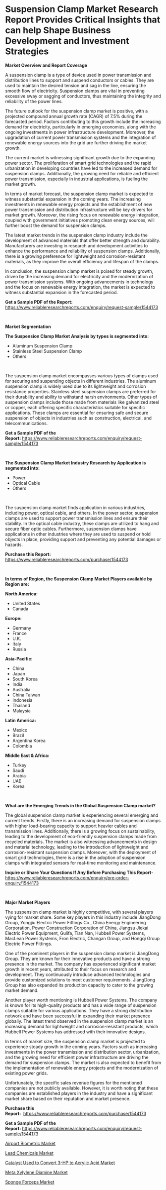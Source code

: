 <p><h1>Suspension Clamp Market Research Report Provides Critical Insights that can help Shape Business Development and Investment Strategies</h1></p><p><strong>Market Overview and Report Coverage</strong></p>
<p><p>A suspension clamp is a type of device used in power transmission and distribution lines to support and suspend conductors or cables. They are used to maintain the desired tension and sag in the line, ensuring the smooth flow of electricity. Suspension clamps are vital in preventing excessive sway or sagging of conductors, thus maintaining the integrity and reliability of the power lines.</p><p>The future outlook for the suspension clamp market is positive, with a projected compound annual growth rate (CAGR) of 7.5% during the forecasted period. Factors contributing to this growth include the increasing demand for electricity, particularly in emerging economies, along with the ongoing investments in power infrastructure development. Moreover, the upgradation of current power transmission systems and the integration of renewable energy sources into the grid are further driving the market growth.</p><p>The current market is witnessing significant growth due to the expanding power sector. The proliferation of smart grid technologies and the rapid urbanization in developing countries have led to the increased demand for suspension clamps. Additionally, the growing need for reliable and efficient power transmission, especially in industrial applications, is fueling the market growth.</p><p>In terms of market forecast, the suspension clamp market is expected to witness substantial expansion in the coming years. The increasing investments in renewable energy projects and the establishment of new power transmission and distribution infrastructure will be key drivers for market growth. Moreover, the rising focus on renewable energy integration, coupled with government initiatives promoting clean energy sources, will further boost the demand for suspension clamps.</p><p>The latest market trends in the suspension clamp industry include the development of advanced materials that offer better strength and durability. Manufacturers are investing in research and development activities to enhance the performance and reliability of suspension clamps. Additionally, there is a growing preference for lightweight and corrosion-resistant materials, as they improve the overall efficiency and lifespan of the clamps.</p><p>In conclusion, the suspension clamp market is poised for steady growth, driven by the increasing demand for electricity and the modernization of power transmission systems. With ongoing advancements in technology and the focus on renewable energy integration, the market is expected to witness substantial expansion in the forecasted period.</p></p>
<p><strong>Get a Sample PDF of the Report:</strong> <a href="https://www.reliableresearchreports.com/enquiry/request-sample/1544173">https://www.reliableresearchreports.com/enquiry/request-sample/1544173</a></p>
<p>&nbsp;</p>
<p><strong>Market Segmentation</strong></p>
<p><strong>The Suspension Clamp Market Analysis by types is segmented into:</strong></p>
<p><ul><li>Aluminum Suspension Clamp</li><li>Stainless Steel Suspension Clamp</li><li>Others</li></ul></p>
<p>&nbsp;</p>
<p><p>The suspension clamp market encompasses various types of clamps used for securing and suspending objects in different industries. The aluminum suspension clamp is widely used due to its lightweight and corrosion resistance properties. Stainless steel suspension clamps are preferred for their durability and ability to withstand harsh environments. Other types of suspension clamps include those made from materials like galvanized steel or copper, each offering specific characteristics suitable for specific applications. These clamps are essential for ensuring safe and secure suspension of objects in industries such as construction, electrical, and telecommunications.</p></p>
<p><strong>Get a Sample PDF of the Report:</strong>&nbsp;<a href="https://www.reliableresearchreports.com/enquiry/request-sample/1544173">https://www.reliableresearchreports.com/enquiry/request-sample/1544173</a></p>
<p>&nbsp;</p>
<p><strong>The Suspension Clamp Market Industry Research by Application is segmented into:</strong></p>
<p><ul><li>Power</li><li>Optical Cable</li><li>Others</li></ul></p>
<p>&nbsp;</p>
<p><p>The suspension clamp market finds application in various industries, including power, optical cable, and others. In the power sector, suspension clamps are used to support power transmission lines and ensure their stability. In the optical cable industry, these clamps are utilized to hang and secure fiber optic cables. Furthermore, suspension clamps have applications in other industries where they are used to suspend or hold objects in place, providing support and preventing any potential damages or hazards.</p></p>
<p><strong>Purchase this Report:</strong>&nbsp; <a href="https://www.reliableresearchreports.com/purchase/1544173">https://www.reliableresearchreports.com/purchase/1544173</a></p>
<p>&nbsp;</p>
<p><strong>In terms of Region, the Suspension Clamp Market Players available by Region are:</strong></p>
<p>
    <p> <strong> North America: </strong>
        <ul>
            <li>United States</li>
            <li>Canada</li>
        </ul>
        </p> 
    <p> <strong> Europe: </strong>
        <ul>
            <li>Germany</li>
            <li>France</li>
            <li>U.K.</li>
            <li>Italy</li>
            <li>Russia</li>
        </ul>
        </p> 
    <p> <strong> Asia-Pacific: </strong>
        <ul>
            <li>China</li>
            <li>Japan</li>
            <li>South Korea</li>
            <li>India</li>
            <li>Australia</li>
            <li>China Taiwan</li>
            <li>Indonesia</li>
            <li>Thailand</li>
            <li>Malaysia</li>
        </ul>
        </p> 
    <p> <strong> Latin America: </strong>
        <ul>
            <li>Mexico</li>
            <li>Brazil</li>
            <li>Argentina Korea</li>
            <li>Colombia</li>
        </ul>
        </p> 
    <p> <strong> Middle East & Africa: </strong>
        <ul>
            <li>Turkey</li>
            <li>Saudi</li>
            <li>Arabia</li>
            <li>UAE</li>
            <li>Korea</li>
        </ul>
    </p>
    </p>
<p>&nbsp;</p>
<p><strong>What are the Emerging Trends in the Global Suspension Clamp market?</strong></p>
<p><p>The global suspension clamp market is experiencing several emerging and current trends. Firstly, there is an increasing demand for suspension clamps with higher load-bearing capacity to support heavier cables and transmission lines. Additionally, there is a growing focus on sustainability, leading to the development of eco-friendly suspension clamps made from recycled materials. The market is also witnessing advancements in design and material technology, leading to the introduction of lightweight and corrosion-resistant suspension clamps. Moreover, with the deployment of smart grid technologies, there is a rise in the adoption of suspension clamps with integrated sensors for real-time monitoring and maintenance.</p></p>
<p><strong>Inquire or Share Your Questions If Any Before Purchasing This Report</strong>- <a href="https://www.reliableresearchreports.com/enquiry/pre-order-enquiry/1544173">https://www.reliableresearchreports.com/enquiry/pre-order-enquiry/1544173</a></p>
<p>&nbsp;</p>
<p><strong>Major Market Players</strong></p>
<p><p>The suspension clamp market is highly competitive, with several players vying for market share. Some key players in this industry include JiangDong Group, Yongjiu Electric Power Fittings Co., China Energy Engineering Corporation, Power Construction Corporation of China, Jiangsu Jiekai Electric Power Equipment, Gulifa, Tian Nan, Hubbell Power Systems, MacLean Power Systems, Fron Electric, Changan Group, and Hongqi Group Electric Power Fittings.</p><p>One of the prominent players in the suspension clamp market is JiangDong Group. They are known for their innovative products and have a strong presence in the market. The company has experienced significant market growth in recent years, attributed to their focus on research and development. They continuously introduce advanced technologies and provide customized solutions to meet customer requirements. JiangDong Group has also expanded its production capacity to cater to the growing market demand. </p><p>Another player worth mentioning is Hubbell Power Systems. The company is known for its high-quality products and has a wide range of suspension clamps suitable for various applications. They have a strong distribution network and have been successful in expanding their market presence globally. The latest trend observed in the suspension clamp market is an increasing demand for lightweight and corrosion-resistant products, which Hubbell Power Systems has addressed with their innovative designs.</p><p>In terms of market size, the suspension clamp market is projected to experience steady growth in the coming years. Factors such as increasing investments in the power transmission and distribution sector, urbanization, and the growing need for efficient power infrastructure are driving the demand for suspension clamps. The market is also expected to benefit from the implementation of renewable energy projects and the modernization of existing power grids.</p><p>Unfortunately, the specific sales revenue figures for the mentioned companies are not publicly available. However, it is worth noting that these companies are established players in the industry and have a significant market share based on their reputation and market presence.</p></p>
<p><strong>Purchase this Report:</strong>&nbsp;&nbsp;<a href="https://www.reliableresearchreports.com/purchase/1544173">https://www.reliableresearchreports.com/purchase/1544173</a></p>
<p></p>
<p><strong>Get a Sample PDF of the Report:</strong>&nbsp;<a href="https://www.reliableresearchreports.com/enquiry/request-sample/1544173">https://www.reliableresearchreports.com/enquiry/request-sample/1544173</a></p>
<p><p><a href="https://github.com/FassouRP/Market-Research-Report-List-2/blob/main/airport-biometric-market.md">Airport Biometric Market</a></p><p><a href="https://www.linkedin.com/pulse/lead-chemicals-market-share-amp-new-trends-analysis-report-b0cmc/">Lead Chemicals Market</a></p><p><a href="https://issuu.com/reportprime-2/docs/catalyst-used-to-convert-3-hp-to-acrylic-acid-mark">Catalyst Used to Convert 3-HP to Acrylic Acid Market</a></p><p><a href="https://www.linkedin.com/pulse/decoding-meta-xylylene-diamine-market-deep-dive-latest-trends-aiuqc/">Meta Xylylene Diamine Market</a></p><p><a href="https://medium.com/@joanacasper19/sponge-forceps-market-size-market-outlook-and-market-forecast-2023-to-2030-08b1290483af">Sponge Forceps Market</a></p></p>